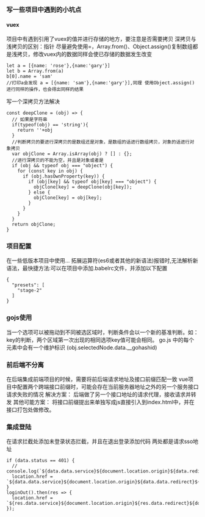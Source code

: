 ### 写一些项目中遇到的小坑点
#### vuex
项目中有遇到引用了vuex的值并进行存储的地方，要注意是否需要拷贝
深拷贝与浅拷贝的区别：指针
尽量避免使用=，Array.from()、Object.assign()复制数组都是浅拷贝，修改vuex内的数据同样会使已存储的数据发生改变
```
let a = [{name: 'rose'},{name:'gary'}]
let b = Array.from(a)
b[0].name = 'sam'
//打印a会发现 a = [{name: 'sam'},{name:'gary'}],同理 使用Object.assign()进行同样的操作，也会得出同样的结果
```
写一个深拷贝方法解决
```
const deepClone = (obj) => {
  // 如果是字符串
  if(typeof(obj) == 'string'){
    return ''+obj
  }
  //判断拷贝的要进行深拷贝的是数组还是对象，是数组的话进行数组拷贝，对象的话进行对象拷贝
  var objClone = Array.isArray(obj) ? [] : {};
  //进行深拷贝的不能为空，并且是对象或者是
  if (obj && typeof obj === "object") {
    for (const key in obj) {
      if (obj.hasOwnProperty(key)) {
        if (obj[key] && typeof obj[key] === "object") {
          objClone[key] = deepClone(obj[key]);
        } else {
          objClone[key] = obj[key];
        }
      }
    }
  }
  return objClone;
}
```
### 项目配置
在一些低版本项目中使用... 拓展运算符(es6或者其他的新语法)报错时,无法解析新语法，最快捷方法:可以在项目中添加.babelrc文件，并添加以下配置
  ```
  {
    "presets": [
      "stage-2"
    ]
  }
  ```

### gojs使用
当一个选项可以被拖动到不同被选区域时，判断条件会以一个新的基准判断。如：key的判断，两个区域第一次出现的相同选项key值可能会相同。
go.js 中的每个元素中会有一个维护标识 (obj.selectedNode.data.__gohashid)

### 前后端不分离 
在后端集成前端项目的时候，需要将前后端请求地址及接口前缀匹配一致
vue项目中配置两个跨端接口前缀时，可能会存在当前服务器地址之外的另一个服务接口请求失败的情况
解决方案：
后端做了另一个接口地址的请求代理，接收请求并转发
其他可能方案：
将接口前缀提出来单独写成js直接引入到index.html中，并在接口打包处做修改。

### 集成登陆
在请求拦截处添加未登录状态拦截，并且在退出登录添加代码
两处都是请求sso地址
```
if (data.status == 401) {
  // console.log(`${data.data.service}${document.location.origin}${data.redirect}${document.location.href}`);
  location.href = `${data.data.service}${document.location.origin}${data.data.redirect}${document.location.href}`;
} 
loginOut().then(res => {
  location.href = `${res.data.service}${document.location.origin}${res.data.redirect}${document.location.href}`;
});
```
